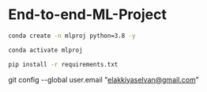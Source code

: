 # End-to-end-ML-Project

```bash
conda create -n mlproj python=3.8 -y
```

```bash
conda activate mlproj
```


```bash
pip install -r requirements.txt
```

git config --global user.email "elakkiyaselvan@gmail.com"